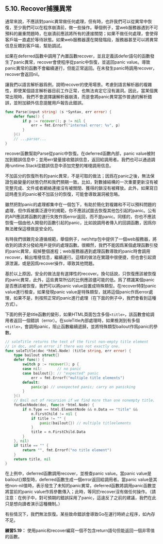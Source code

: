 ## 5.10. Recover捕獲異常

通常來說，不應該對panic異常做任何處理，但有時，也許我們可以從異常中恢復，至少我們可以在程序崩潰前，做一些操作。舉個例子，當web服務器遇到不可預料的嚴重問題時，在崩潰前應該將所有的連接關閉；如果不做任何處理，會使得客戶端一直處於等待狀態。如果web服務器還在開發階段，服務器甚至可以將異常信息反饋到客戶端，幫助調試。

如果在deferred函數中調用了內置函數recover，並且定義該defer語句的函數發生了panic異常，recover會使程序從panic中恢復，並返回panic value。導致panic異常的函數不會繼續運行，但能正常返回。在未發生panic時調用recover，recover會返回nil。

讓我們以語言解析器爲例，說明recover的使用場景。考慮到語言解析器的複雜性，即使某個語言解析器目前工作正常，也無法肯定它沒有漏洞。因此，當某個異常出現時，我們不會選擇讓解析器崩潰，而是會將panic異常當作普通的解析錯誤，並附加額外信息提醒用戶報告此錯誤。

```Go
func Parse(input string) (s *Syntax, err error) {
	defer func() {
		if p := recover(); p != nil {
			err = fmt.Errorf("internal error: %v", p)
		}
	}()
	// ...parser...
}
```

recover函數幫助Parse從panic中恢復。在deferred函數內部，panic value被附加到錯誤信息中；並用err變量接收錯誤信息，返回給調用者。我們也可以通過調用runtime.Stack往錯誤信息中添加完整的堆棧調用信息。

不加區分的恢復所有的panic異常，不是可取的做法；因爲在panic之後，無法保證包級變量的狀態仍然和我們預期一致。比如，對數據結構的一次重要更新沒有被完整完成、文件或者網絡連接沒有被關閉、獲得的鎖沒有被釋放。此外，如果寫日誌時產生的panic被不加區分的恢復，可能會導致漏洞被忽略。

雖然把對panic的處理都集中在一個包下，有助於簡化對複雜和不可以預料問題的處理，但作爲被廣泛遵守的規範，你不應該試圖去恢復其他包引起的panic。公有的API應該將函數的運行失敗作爲error返回，而不是panic。同樣的，你也不應該恢復一個由他人開發的函數引起的panic，比如說調用者傳入的回調函數，因爲你無法確保這樣做是安全的。

有時我們很難完全遵循規範，舉個例子，net/http包中提供了一個web服務器，將收到的請求分發給用戶提供的處理函數。很顯然，我們不能因爲某個處理函數引發的panic異常，殺掉整個進程；web服務器遇到處理函數導致的panic時會調用recover，輸出堆棧信息，繼續運行。這樣的做法在實踐中很便捷，但也會引起資源泄漏，或是因爲recover操作，導致其他問題。

基於以上原因，安全的做法是有選擇性的recover。換句話說，只恢復應該被恢復的panic異常，此外，這些異常所佔的比例應該儘可能的低。爲了標識某個panic是否應該被恢復，我們可以將panic value設置成特殊類型。在recover時對panic value進行檢查，如果發現panic value是特殊類型，就將這個panic作爲error處理，如果不是，則按照正常的panic進行處理（在下面的例子中，我們會看到這種方式）。

下面的例子是title函數的變形，如果HTML頁面包含多個`<title>`，該函數會給調用者返回一個錯誤（error）。在soleTitle內部處理時，如果檢測到有多個`<title>`，會調用panic，阻止函數繼續遞歸，並將特殊類型bailout作爲panic的參數。

```Go
// soleTitle returns the text of the first non-empty title element
// in doc, and an error if there was not exactly one.
func soleTitle(doc *html.Node) (title string, err error) {
	type bailout struct{}
	defer func() {
		switch p := recover(); p {
		case nil:       // no panic
		case bailout{}: // "expected" panic
			err = fmt.Errorf("multiple title elements")
		default:
			panic(p) // unexpected panic; carry on panicking
		}
	}()
	// Bail out of recursion if we find more than one nonempty title.
	forEachNode(doc, func(n *html.Node) {
		if n.Type == html.ElementNode && n.Data == "title" &&
			n.FirstChild != nil {
			if title != "" {
				panic(bailout{}) // multiple titleelements
			}
			title = n.FirstChild.Data
		}
	}, nil)
	if title == "" {
		return "", fmt.Errorf("no title element")
	}
	return title, nil
}
```

在上例中，deferred函數調用recover，並檢查panic value。當panic value是bailout{}類型時，deferred函數生成一個error返回給調用者。當panic value是其他non-nil值時，表示發生了未知的panic異常，deferred函數將調用panic函數並將當前的panic value作爲參數傳入；此時，等同於recover沒有做任何操作。（請注意：在例子中，對可預期的錯誤採用了panic，這違反了之前的建議，我們在此只是想向讀者演示這種機制。）

有些情況下，我們無法恢復。某些致命錯誤會導致Go在運行時終止程序，如內存不足。

**練習5.19：** 使用panic和recover編寫一個不包含return語句但能返回一個非零值的函數。
